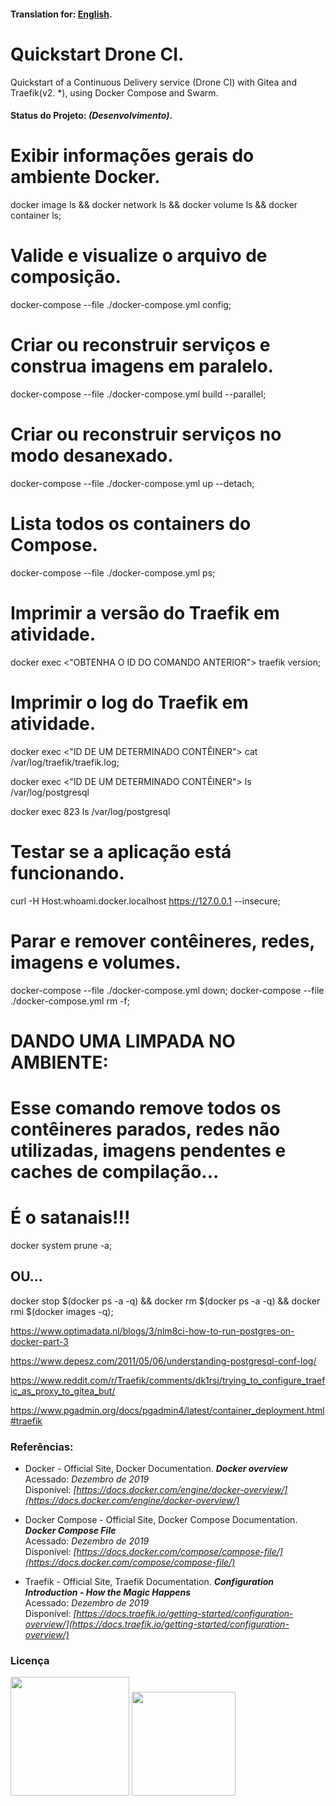 
#### Translation for: **[English](https://github.com/alisonbuss/quickstart-drone-ci/blob/master/README_LANG_EN.md)**.

# Quickstart Drone CI.

Quickstart of a Continuous Delivery service (Drone CI) with Gitea and Traefik(v2. *), using Docker Compose and Swarm.


#### Status do Projeto: *(Desenvolvimento)*.

# Exibir informações gerais do ambiente Docker.
docker image ls && docker network ls && docker volume ls && docker container ls;

# Valide e visualize o arquivo de composição.
docker-compose --file ./docker-compose.yml config;

# Criar ou reconstruir serviços e construa imagens em paralelo.
docker-compose --file ./docker-compose.yml build --parallel;

# Criar ou reconstruir serviços no modo desanexado.
docker-compose --file ./docker-compose.yml up --detach;

# Lista todos os containers do Compose.
docker-compose --file ./docker-compose.yml ps;

# Imprimir a versão do Traefik em atividade.
docker exec <"OBTENHA O ID DO COMANDO ANTERIOR"> traefik version;

# Imprimir o log do Traefik em atividade.
docker exec <"ID DE UM DETERMINADO CONTÊINER"> cat /var/log/traefik/traefik.log;

docker exec <"ID DE UM DETERMINADO CONTÊINER"> ls /var/log/postgresql

docker exec 823 ls /var/log/postgresql

# Testar se a aplicação está funcionando.
curl -H Host:whoami.docker.localhost https://127.0.0.1 --insecure;

# Parar e remover contêineres, redes, imagens e volumes.
docker-compose --file ./docker-compose.yml down;
docker-compose --file ./docker-compose.yml rm -f;

# DANDO UMA LIMPADA NO AMBIENTE:
# Esse comando remove todos os contêineres parados, redes não utilizadas, imagens pendentes e caches de compilação...
# É o satanais!!!
docker system prune -a;

## OU...
docker stop $(docker ps -a -q) && docker rm $(docker ps -a -q) && docker rmi $(docker images -q);



https://www.optimadata.nl/blogs/3/nlm8ci-how-to-run-postgres-on-docker-part-3

https://www.depesz.com/2011/05/06/understanding-postgresql-conf-log/


https://www.reddit.com/r/Traefik/comments/dk1rsj/trying_to_configure_traefic_as_proxy_to_gitea_but/

https://www.pgadmin.org/docs/pgadmin4/latest/container_deployment.html#traefik

### Referências:

* Docker - Official Site, Docker Documentation. ***Docker overview*** <br/>
  Acessado: *Dezembro de 2019* <br/>
  Disponível: *[https://docs.docker.com/engine/docker-overview/](https://docs.docker.com/engine/docker-overview/)*

* Docker Compose - Official Site, Docker Compose Documentation. ***Docker Compose File*** <br/>
  Acessado: *Dezembro de 2019* <br/>
  Disponível: *[https://docs.docker.com/compose/compose-file/](https://docs.docker.com/compose/compose-file/)*

* Traefik - Official Site, Traefik Documentation. ***Configuration Introduction - How the Magic Happens*** <br/>
  Acessado: *Dezembro de 2019* <br/>
  Disponível: *[https://docs.traefik.io/getting-started/configuration-overview/](https://docs.traefik.io/getting-started/configuration-overview/)*




### Licença

[<img width="190" src="https://raw.githubusercontent.com/alisonbuss/my-licenses/master/files/logo-open-source-550x200px.png">](https://opensource.org/licenses)
[<img width="166" src="https://raw.githubusercontent.com/alisonbuss/my-licenses/master/files/icon-license-mit-500px.png">](https://github.com/alisonbuss/quickstart-drone-ci/blob/master/LICENSE)
